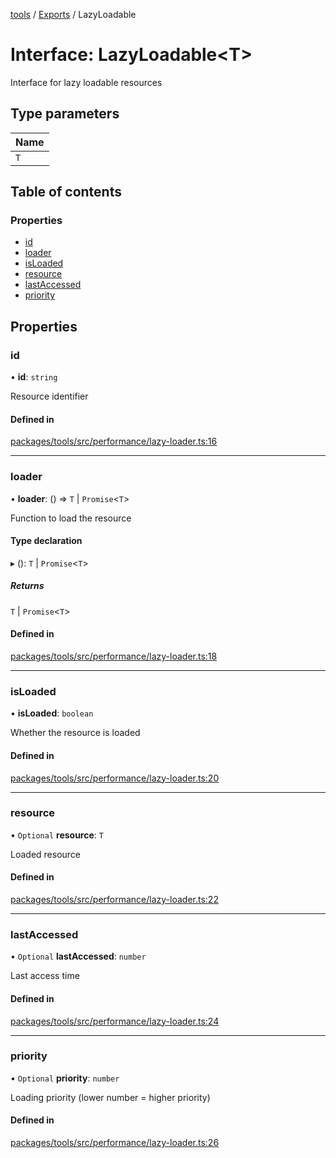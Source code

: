 <!-- 
 ⚠️  AUTO-GENERATED FILE - DO NOT EDIT MANUALLY
 This file is automatically generated by scripts/docs-generator.js
 To make changes, edit the source TypeScript files or update the generator script
-->

[tools](../../) / [Exports](../modules) / LazyLoadable

# Interface: LazyLoadable\<T\>

Interface for lazy loadable resources

## Type parameters

| Name |
| :------ |
| `T` |

## Table of contents

### Properties

- [id](LazyLoadable#id)
- [loader](LazyLoadable#loader)
- [isLoaded](LazyLoadable#isloaded)
- [resource](LazyLoadable#resource)
- [lastAccessed](LazyLoadable#lastaccessed)
- [priority](LazyLoadable#priority)

## Properties

### id

• **id**: `string`

Resource identifier

#### Defined in

[packages/tools/src/performance/lazy-loader.ts:16](https://github.com/woojubb/robota/blob/5bd96a2904022733c7e702c034c771ccfd668a44/packages/tools/src/performance/lazy-loader.ts#L16)

___

### loader

• **loader**: () => `T` \| `Promise`\<`T`\>

Function to load the resource

#### Type declaration

▸ (): `T` \| `Promise`\<`T`\>

##### Returns

`T` \| `Promise`\<`T`\>

#### Defined in

[packages/tools/src/performance/lazy-loader.ts:18](https://github.com/woojubb/robota/blob/5bd96a2904022733c7e702c034c771ccfd668a44/packages/tools/src/performance/lazy-loader.ts#L18)

___

### isLoaded

• **isLoaded**: `boolean`

Whether the resource is loaded

#### Defined in

[packages/tools/src/performance/lazy-loader.ts:20](https://github.com/woojubb/robota/blob/5bd96a2904022733c7e702c034c771ccfd668a44/packages/tools/src/performance/lazy-loader.ts#L20)

___

### resource

• `Optional` **resource**: `T`

Loaded resource

#### Defined in

[packages/tools/src/performance/lazy-loader.ts:22](https://github.com/woojubb/robota/blob/5bd96a2904022733c7e702c034c771ccfd668a44/packages/tools/src/performance/lazy-loader.ts#L22)

___

### lastAccessed

• `Optional` **lastAccessed**: `number`

Last access time

#### Defined in

[packages/tools/src/performance/lazy-loader.ts:24](https://github.com/woojubb/robota/blob/5bd96a2904022733c7e702c034c771ccfd668a44/packages/tools/src/performance/lazy-loader.ts#L24)

___

### priority

• `Optional` **priority**: `number`

Loading priority (lower number = higher priority)

#### Defined in

[packages/tools/src/performance/lazy-loader.ts:26](https://github.com/woojubb/robota/blob/5bd96a2904022733c7e702c034c771ccfd668a44/packages/tools/src/performance/lazy-loader.ts#L26)

